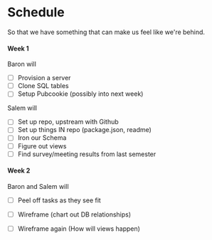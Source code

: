 # Schedule


So that we have something that can make us feel like we're behind.

#### Week 1

Baron will

 * [ ] Provision a server
 * [ ] Clone SQL tables
 * [ ] Setup Pubcookie (possibly into next week)

Salem will

 * [ ] Set up repo, upstream with Github
 * [ ] Set up things IN repo (package.json, readme)
 * [ ] Iron our Schema
 * [ ] Figure out views
 * [ ] Find survey/meeting results from last semester

#### Week 2

Baron and Salem will

 * [ ] Peel off tasks as they see fit
 * [ ] Wireframe (chart out DB relationships)
 * [ ] Wireframe again (How will views happen)
 
 
